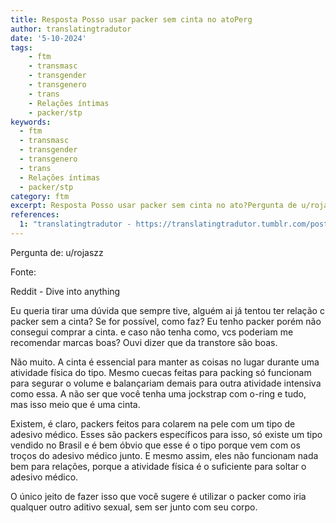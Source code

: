 ```yaml
---
title: Resposta Posso usar packer sem cinta no atoPerg
author: translatingtradutor
date: '5-10-2024'
tags:
    - ftm
    - transmasc
    - transgender
    - transgenero
    - trans
    - Relações íntimas
    - packer/stp
keywords:
  - ftm
  - transmasc
  - transgender
  - transgenero
  - trans
  - Relações íntimas
  - packer/stp
category: ftm
excerpt: Resposta Posso usar packer sem cinta no ato?Pergunta de u/rojaszzFonteReddit - Dive into anythingEu queria tirar uma dúvida que sempre tive, algué...
references:
  1: "translatingtradutor - https://translatingtradutor.tumblr.com/post/763507007983599617/resposta-posso-usar-packer-sem-cinta-no-ato"
---
```


Pergunta de: u/rojaszz

Fonte:

Reddit - Dive into anything

Eu queria tirar uma dúvida que sempre tive, alguém ai já tentou ter relação c packer sem a cinta? Se for possível, como faz? Eu tenho packer porém não consegui comprar a cinta. e caso não tenha como, vcs poderiam me recomendar marcas boas? Ouvi dizer que da transtore são boas.

Não muito. A cinta é essencial para manter as coisas no lugar durante uma atividade física do tipo. Mesmo cuecas feitas para packing só funcionam para segurar o volume e balançariam demais para outra atividade intensiva como essa. A não ser que você tenha uma jockstrap com o-ring e tudo, mas isso meio que é uma cinta.

Existem, é claro, packers feitos para colarem na pele com um tipo de adesivo médico. Esses são packers específicos para isso, só existe um tipo vendido no Brasil e é bem óbvio que esse é o tipo porque vem com os troços do adesivo médico junto. E mesmo assim, eles não funcionam nada bem para relações, porque a atividade física é o suficiente para soltar o adesivo médico.

O único jeito de fazer isso que você sugere é utilizar o packer como iria qualquer outro aditivo sexual, sem ser junto com seu corpo.